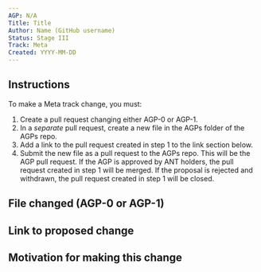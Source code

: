 ```yaml
---
AGP: N/A
Title: Title
Author: Name (GitHub username)
Status: Stage III
Track: Meta
Created: YYYY-MM-DD
---
```


## Instructions

To make a Meta track change, you must:

1. Create a pull request changing either AGP-0 or AGP-1.
2. In a _separate_ pull request, create a new file in the AGPs folder of the AGPs repo.
3. Add a link to the pull request created in step 1 to the link section below.
4. Submit the new file as a pull request to the AGPs repo. This will be the AGP pull request. If the AGP is approved by ANT holders, the pull request created in step 1 will be merged. If the proposal is rejected and withdrawn, the pull request created in step 1 will be closed.

## File changed (AGP-0 or AGP-1)

## Link to proposed change

## Motivation for making this change
